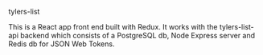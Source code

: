 tylers-list

This is a React app front end built with Redux.  It works with the tylers-list-api backend which consists of a PostgreSQL db, Node Express server and Redis db for JSON Web Tokens.